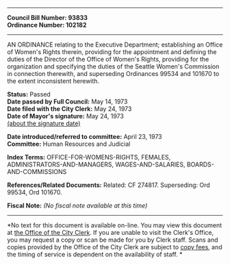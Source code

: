 * * * * *  
  
**Council Bill Number: [](#h0)[](#h2)93833**   
**Ordinance Number: 102182**  
  
* * * * *  
  
AN ORDINANCE relating to the Executive Department; establishing an Office of Women's Rights therein, providing for the appointment and defining the duties of the Director of the Office of Women's Rights, providing for the organization and specifying the duties of the Seattle Women's Commission in connection therewith, and superseding Ordinances 99534 and 101670 to the extent inconsistent herewith.  
  
**Status:** Passed   
**Date passed by Full Council:** May 14, 1973   
**Date filed with the City Clerk:** May 24, 1973   
**Date of Mayor's signature:** May 24, 1973   
[(about the signature date)](/~public/approvaldate.htm)   
  
  
**Date introduced/referred to committee:** April 23, 1973   
**Committee:** Human Resources and Judicial   
  
**Index Terms:** OFFICE-FOR-WOMENS-RIGHTS, FEMALES, ADMINISTRATORS-AND-MANAGERS, WAGES-AND-SALARIES, BOARDS-AND-COMMISSIONS  
  
**References/Related Documents:** Related: CF 274817. Superseding: Ord 99534, Ord 101670.  
  
**Fiscal Note:** *(No fiscal note available at this time)*  
  
* * * * *  
  
*No text for this document is available on-line. You may view this document at [the Office of the City Clerk](http://www.seattle.gov/leg/clerk/contactUs.htm). If you are unable to visit the Clerk's Office, you may request a copy or scan be made for you by Clerk staff. Scans and copies provided by the Office of the City Clerk are subject to [copy fees](http://clerk.seattle.gov/~public/clerkfees.htm), and the timing of service is dependent on the availability of staff. *  
  
  
